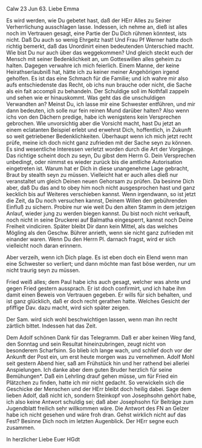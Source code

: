  Calw 23 Jun 63.
Liebe Emma

Es wird werden, wie Du gebetet hast, daß der HErr Alles zu Seiner Verherrlichung ausschlagen lasse. Indessen, ich nehme an, dieß ist alles noch im Vertrauen gesagt, eine Partie der Du Dich rühmen könntest, ists nicht. Daß Du auch so wenig Ehrgeitz hast! Und Frau Pf Werner hatte doch richtig bemerkt, daß das Unordinirt einen bedeutenden Unterschied macht. Wie bist Du nur auch über das weggekommen? Und gleich steckt euch der Mensch mit seiner Bedenklichkeit an, um Gotteswillen alles geheim zu halten. Dagegen verwahre ich mich feierlich. Einem Manne, der keine Heirathserlaubniß hat, hätte ich zu keiner meiner Angehörigen irgend geholfen. Es ist das eine Schmach für die Familie; und ich wahre mir also aufs entschiedenste das Recht, ob ichs nun brauche oder nicht, die Sache als ein fait accompli zu behandeln. Der Schuldige soll im Nothfall zappeln und sehen wie er hinauskommt. Was geht das die unschuldigen Verwandten an? Meinst Du, ich lasse mir eine Schwester entführen, und mir dann bedeuten, ich solle nur fein reinen Mund darüber halten? Also wenn ichs von den Dächern predige, habe ich wenigstens kein Versprechen gebrochen. Wie unvorsichtig aber die Vorsicht macht, hast Du jetzt an einem eclatanten Beispiel erlebt und erwehrst Dich, hoffentlich, in Zukunft so weit getriebener Bedenklichkeiten. Überhaupt wenn ich mich jetzt recht prüfe, meine ich doch nicht ganz zufrieden mit der Sache seyn zu können. Es sind wesentliche Interessen verletzt worden durch die Art der Vorgänge. Das richtige scheint doch zu seyn, Du gibst dem Herrn G. Dein Versprechen unbedingt, oder nimmst es wieder zurück bis die amtliche Autorisation eingetreten ist. Warum hat er Dich in diese unangenehme Lage gebracht, Braut by stealth seyn zu müssen. Vielleicht hat er auch alles dieß nur veranstaltet um gleich Deinen neuen Gehorsam zu prüfen. Da besinne Dich aber, daß Du das and to obey him noch nicht ausgesprochen hast und ganz kecklich bis auf Weiteres verschieben kannst. Wenn irgendwann, so ist jetzt die Zeit, da Du noch versuchen kannst, Deinem Willen den gebührenden Einfluß zu sichern. Probire nur wie weit Du den alten Stamm in dem jetzigen Anlauf, wieder jung zu werden biegen kannst. Du bist noch nicht verkauft, noch nicht in seine Druckerei auf Balmatha eingesperrt, kannst noch Deine Freiheit vindiciren. Später bleibt Dir dann kein Mittel, als das welches Mögling als den Geschw. Bührer anrieth, wenn sie nicht ganz zufrieden mit einander waren. Wenn Du den Herrn Pl. darnach fragst, wird er sich vielleicht noch daran erinnern.

Aber verzeih, wenn ich Dich plage. Es ist eben doch ein Elend wenn man eine Schwester so verliert; und dann möchte man fast böse werden, nur um nicht traurig seyn zu müssen.

Fried weiß alles; dem Paul habe ichs auch gesagt, welcher was ahnte und gegen Fried gestern aussprach. Er ist doch confirmirt, und ich habe ihm damit einen Beweis von Vertrauen gegeben. Er wills für sich behalten, und ist ganz glücklich, daß er doch recht gerathen hatte. Welches Gesicht der pfiffige Dav. dazu macht, wird sich später zeigen.

Der Sam. wird sich wohl beschwichtigen lassen, wenn man ihn recht zärtlich bittet. Indessen hat das Zeit.

Dem Adolf schönen Dank für das Telegramm. Daß er aber keinen Weg fand, den Sonntag und sein Resultat hineinzubringen, zeugt nicht von besonderem Scharfsinn. So blieb ich lange wach, und schlief doch vor der Ankunft der Post ein, um erst heute morgen was zu vernehmen. Adolf Mohl seit gestern Abend hier, saß am Frühstück hin und her rathend bei allerlei Anspielungen. Ich danke aber dem guten Bruder herzlich für seine Bemühungen*. Daß ein Lehrling drauf gehen müsse, um für Fried ein Plätzchen zu finden, hatte ich mir nicht gedacht. So verwickeln sich die Geschicke der Menschen und der HErr bleibt doch heilig dabei. Sage dem lieben Adolf, daß nicht ich, sondern Steinkopf von Josephsohn gehört habe, ich also keine Antwort schuldig sei; daß aber Josephsohn für Beiträge zum Jugendblatt freilich sehr willkommen wäre. Die Antwort des FN an Gelzer habe ich nicht gesehen und wäre froh dran. Gehst wirklich nicht auf das Fest? Besinne Dich noch im letzten Augenblick. Der HErr segne euch zusammen.

 In herzlicher Liebe Euer HGdt

